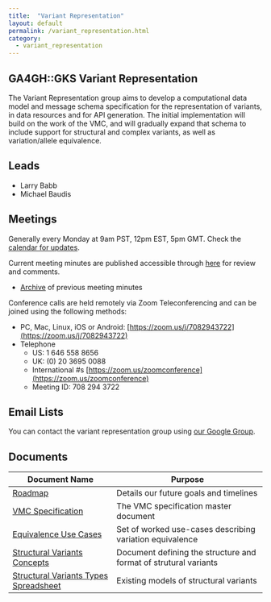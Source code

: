 ```yaml
---
title:  "Variant Representation"
layout: default
permalink: /variant_representation.html
category:
  - variant_representation
---
```


## GA4GH::GKS Variant Representation
The Variant Representation group aims to develop a computational data model and message schema specification for the representation of variants, in data resources and for API generation. The initial implementation will build on the work of the VMC, and will gradually expand that schema to include support for structural and complex variants, as well as variation/allele equivalence. 

## Leads

* Larry Babb
* Michael Baudis

## Meetings

Generally every Monday at 9am PST, 12pm EST, 5pm GMT. Check the [calendar for updates](https://calendar.google.com/calendar/b/1?cid=Z2Vub21pY3NhbmRoZWFsdGgub3JnX2trZTc4cnBuZms0dGszdmNyam8wODUxcHEwQGdyb3VwLmNhbGVuZGFyLmdvb2dsZS5jb20).

Current meeting minutes are published accessible through [here](https://docs.google.com/document/d/1Sulg3kECnorTEAbutINOsK-lFkKAcKpl6IHgPaPQEgA) for review and comments. 
* [Archive](/variant_representation_minutes.html) of previous meeting minutes

Conference calls are held remotely via Zoom Teleconferencing and can be joined using the following methods:

* PC, Mac, Linux, iOS or Android: [https://zoom.us/j/7082943722](https://zoom.us/j/7082943722)
* Telephone
  * US: 1 646 558 8656  
  * UK: (0) 20 3695 0088
  * International #s [https://zoom.us/zoomconference](https://zoom.us/zoomconference)
  * Meeting ID: 708 294 3722

## Email Lists

You can contact the variant representation group using [our Google Group](https://groups.google.com/a/ga4gh.org/forum/#!forum/variant-rep).

## Documents

| Document Name | Purpose |
|----------------|-----------|
| [Roadmap](https://docs.google.com/document/d/1oKitY4lUu4Rq6Xx5dwI1REf3GTlYX8vzh_D0WJWxbvQ ) | Details our future goals and timelines |
| [VMC Specification](https://docs.google.com/document/d/12E8WbQlvfZWk5NrxwLytmympPby6vsv60RxCeD5wc1E) | The VMC specification master document |
| [Equivalence Use Cases](https://docs.google.com/document/d/1UTjAB-Nh2t7UCCTVl1VdoXTP8HK0Y4LmDEAvqUBMOOY) | Set of worked use-cases describing variation equivalence |
| [Structural Variants Concepts](https://docs.google.com/document/d/19juHy7HUkAOACVHPVnWh033UwAjn0iwkoGA7THoZsgE) | Document defining the structure and format of strutural variants |
| [Structural Variants Types Spreadsheet](https://docs.google.com/spreadsheets/d/17M1U3Qfw18fkA30SoH1vJyOEK_fZ0z54UKbNPsdr9h0) | Existing models of structural variants |
